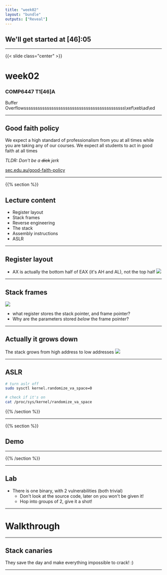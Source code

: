 ```yaml
---
title: "week02"
layout: "bundle"
outputs: ["Reveal"]
---
```


## We'll get started at [46]:05

---

{{< slide class="center" >}}
# week02
### COMP6447 T1[46]A
Buffer Overflowssssssssssssssssssssssssssssssssssssssssssss\xef\xeb\ad\ed

---

## Good faith policy

We expect a high standard of professionalism from you at all times while you are taking any of our courses. We expect all students to act in good faith at all times

*TLDR: Don't be a ~~dick~~ jerk*

[sec.edu.au/good-faith-policy](https://sec.edu.au/good-faith-policy)

---

{{% section %}}

## Lecture content
* Register layout
* Stack frames
* Reverse engineering
* The stack
* Assembly instructions
* ASLR

---

## Register layout
* AX is actually the bottom half of EAX (it's AH and AL), not the top half
![](/img/week02/registers.png)

---

## Stack frames
![](/img/week02/stack-grows-up.png)
* what register stores the stack pointer, and frame pointer?
* Why are the parameters stored *below* the frame pointer?

---

## Actually it grows down
The stack grows from high address to low addresses
![](/img/week02/stack-grows-down.png)

---

## ASLR
```bash
# turn aslr off
sudo sysctl kernel.randomize_va_space=0

# check if it's on
cat /proc/sys/kernel/randomize_va_space
```

{{% /section %}}

---

{{% section %}}

## Demo


---


{{% /section %}}

---

## Lab
* There is one binary, with 2 vulnerabilities (both trivial)
    * Don't look at the source code, later on you won't be given it!
    * Hop into groups of 2, give it a shot!

---

# Walkthrough

---

## Stack canaries
They save the day and make everything impossible to crack! :)

---